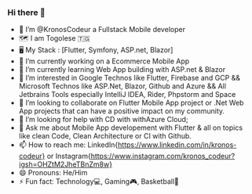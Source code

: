 ### Hi there 👋
- 👋 I’m @KronosCodeur a Fullstack Mobile developer
- 🗺️ I am Togolese 🇹🇬
- 🖥️ My Stack : [Flutter, Symfony, ASP.net, Blazor]
- 🔭 I’m currently working on a Ecommerce Mobile App
- 🌱 I’m currently learning Web App building with ASP.net & Blazor
- 👀 I’m interested in Google Technos like Flutter, Firebase and GCP && Microsoft Technos like ASP.Net, Blazor, Github and Azure && All Jetbrains Tools especially IntelliJ IDEA, Rider, Phpstorm and Space
- 👯 I’m looking to collaborate on Flutter Mobile App project or .Net Web App projects that can have a positive impact on my community.
- 🤔 I’m looking for help with CD with withAzure Cloud;
- 💬 Ask me about Mobile App developement with Flutter & all on topics like clean Code, Clean Architecture or CI with Github.
- 📫 How to reach me: LinkedIn{https://www.linkedin.com/in/kronos-codeur} or Instagram{https://www.instagram.com/kronos_codeur?igsh=OHZtM2JheTBnZm8w}
- 😄 Pronouns: He/Him
- ⚡ Fun fact: Technology💻, Gaming🎮, Basketball🏀
